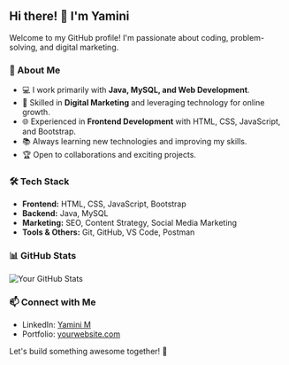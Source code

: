 ## Hi there! 👋 I'm Yamini

Welcome to my GitHub profile! I'm passionate about coding, problem-solving, and digital marketing. 

### 🚀 About Me
- 💻 I work primarily with **Java, MySQL, and Web Development**.
- 🎯 Skilled in **Digital Marketing** and leveraging technology for online growth.
- 🌐 Experienced in **Frontend Development** with HTML, CSS, JavaScript, and Bootstrap.
- 📚 Always learning new technologies and improving my skills.
- 🏆 Open to collaborations and exciting projects.

### 🛠 Tech Stack
- **Frontend:** HTML, CSS, JavaScript, Bootstrap
- **Backend:** Java, MySQL
- **Marketing:** SEO, Content Strategy, Social Media Marketing
- **Tools & Others:** Git, GitHub, VS Code, Postman

### 📊 GitHub Stats
![Your GitHub Stats](https://github-readme-stats.vercel.app/api?username=YAMINIMADHESH&show_icons=true&theme=radical)

### 📫 Connect with Me
- LinkedIn: [Yamini M](https://linkedin.com/in/yamini-madhesh)
- Portfolio: [yourwebsite.com](https://yourwebsite.com)

Let's build something awesome together! 🚀

